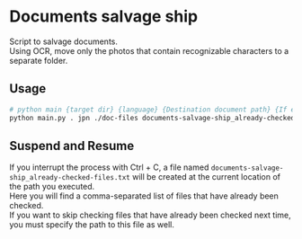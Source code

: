 # Documents salvage ship
Script to salvage documents.  
Using OCR, move only the photos that contain recognizable characters to a separate folder.

## Usage

```sh
# python main {target dir} {language} {Destination document path} {If exists specify a saved file path of already checked files}
python main.py . jpn ./doc-files documents-salvage-ship_already-checked-files.txt
```

## Suspend and Resume

If you interrupt the process with Ctrl + C, a file named `documents-salvage-ship_already-checked-files.txt` will be created at the current location of the path you executed.  
Here you will find a comma-separated list of files that have already been checked.  
If you want to skip checking files that have already been checked next time, you must specify the path to this file as well.